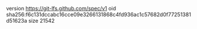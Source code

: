 version https://git-lfs.github.com/spec/v1
oid sha256:f6c131dccabc16cce09e3266131868c4fd936ac1c57682d0f77251381d51623a
size 21542
